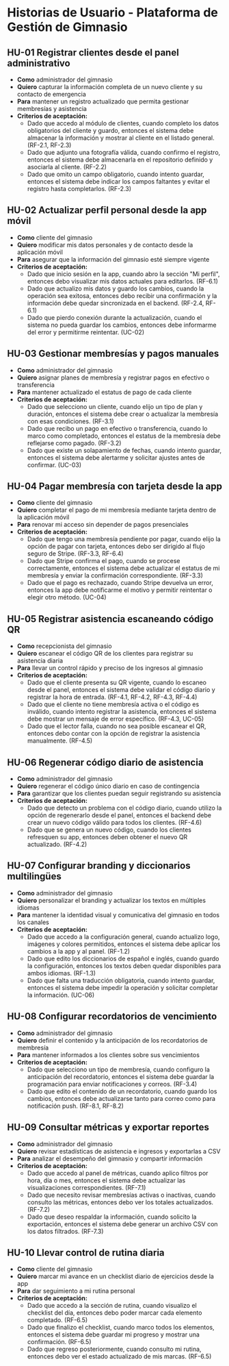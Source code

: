 # Historias de Usuario - Plataforma de Gestión de Gimnasio

## HU-01 Registrar clientes desde el panel administrativo
- **Como** administrador del gimnasio
- **Quiero** capturar la información completa de un nuevo cliente y su contacto de emergencia
- **Para** mantener un registro actualizado que permita gestionar membresías y asistencia
- **Criterios de aceptación:**
  - Dado que accedo al módulo de clientes, cuando completo los datos obligatorios del cliente y guardo, entonces el sistema debe almacenar la información y mostrar al cliente en el listado general. (RF-2.1, RF-2.3)
  - Dado que adjunto una fotografía válida, cuando confirmo el registro, entonces el sistema debe almacenarla en el repositorio definido y asociarla al cliente. (RF-2.2)
  - Dado que omito un campo obligatorio, cuando intento guardar, entonces el sistema debe indicar los campos faltantes y evitar el registro hasta completarlos. (RF-2.3)

## HU-02 Actualizar perfil personal desde la app móvil
- **Como** cliente del gimnasio
- **Quiero** modificar mis datos personales y de contacto desde la aplicación móvil
- **Para** asegurar que la información del gimnasio esté siempre vigente
- **Criterios de aceptación:**
  - Dado que inicio sesión en la app, cuando abro la sección "Mi perfil", entonces debo visualizar mis datos actuales para editarlos. (RF-6.1)
  - Dado que actualizo mis datos y guardo los cambios, cuando la operación sea exitosa, entonces debo recibir una confirmación y la información debe quedar sincronizada en el backend. (RF-2.4, RF-6.1)
  - Dado que pierdo conexión durante la actualización, cuando el sistema no pueda guardar los cambios, entonces debe informarme del error y permitirme reintentar. (UC-02)

## HU-03 Gestionar membresías y pagos manuales
- **Como** administrador del gimnasio
- **Quiero** asignar planes de membresía y registrar pagos en efectivo o transferencia
- **Para** mantener actualizado el estatus de pago de cada cliente
- **Criterios de aceptación:**
  - Dado que selecciono un cliente, cuando elijo un tipo de plan y duración, entonces el sistema debe crear o actualizar la membresía con esas condiciones. (RF-3.1)
  - Dado que recibo un pago en efectivo o transferencia, cuando lo marco como completado, entonces el estatus de la membresía debe reflejarse como pagado. (RF-3.2)
  - Dado que existe un solapamiento de fechas, cuando intento guardar, entonces el sistema debe alertarme y solicitar ajustes antes de confirmar. (UC-03)

## HU-04 Pagar membresía con tarjeta desde la app
- **Como** cliente del gimnasio
- **Quiero** completar el pago de mi membresía mediante tarjeta dentro de la aplicación móvil
- **Para** renovar mi acceso sin depender de pagos presenciales
- **Criterios de aceptación:**
  - Dado que tengo una membresía pendiente por pagar, cuando elijo la opción de pagar con tarjeta, entonces debo ser dirigido al flujo seguro de Stripe. (RF-3.3, RF-6.4)
  - Dado que Stripe confirma el pago, cuando se procese correctamente, entonces el sistema debe actualizar el estatus de mi membresía y enviar la confirmación correspondiente. (RF-3.3)
  - Dado que el pago es rechazado, cuando Stripe devuelva un error, entonces la app debe notificarme el motivo y permitir reintentar o elegir otro método. (UC-04)

## HU-05 Registrar asistencia escaneando código QR
- **Como** recepcionista del gimnasio
- **Quiero** escanear el código QR de los clientes para registrar su asistencia diaria
- **Para** llevar un control rápido y preciso de los ingresos al gimnasio
- **Criterios de aceptación:**
  - Dado que el cliente presenta su QR vigente, cuando lo escaneo desde el panel, entonces el sistema debe validar el código diario y registrar la hora de entrada. (RF-4.1, RF-4.2, RF-4.3, RF-4.4)
  - Dado que el cliente no tiene membresía activa o el código es inválido, cuando intento registrar la asistencia, entonces el sistema debe mostrar un mensaje de error específico. (RF-4.3, UC-05)
  - Dado que el lector falla, cuando no sea posible escanear el QR, entonces debo contar con la opción de registrar la asistencia manualmente. (RF-4.5)

## HU-06 Regenerar código diario de asistencia
- **Como** administrador del gimnasio
- **Quiero** regenerar el código único diario en caso de contingencia
- **Para** garantizar que los clientes puedan seguir registrando su asistencia
- **Criterios de aceptación:**
  - Dado que detecto un problema con el código diario, cuando utilizo la opción de regenerarlo desde el panel, entonces el backend debe crear un nuevo código válido para todos los clientes. (RF-4.6)
  - Dado que se genera un nuevo código, cuando los clientes refresquen su app, entonces deben obtener el nuevo QR actualizado. (RF-4.2)

## HU-07 Configurar branding y diccionarios multilingües
- **Como** administrador del gimnasio
- **Quiero** personalizar el branding y actualizar los textos en múltiples idiomas
- **Para** mantener la identidad visual y comunicativa del gimnasio en todos los canales
- **Criterios de aceptación:**
  - Dado que accedo a la configuración general, cuando actualizo logo, imágenes y colores permitidos, entonces el sistema debe aplicar los cambios a la app y al panel. (RF-1.2)
  - Dado que edito los diccionarios de español e inglés, cuando guardo la configuración, entonces los textos deben quedar disponibles para ambos idiomas. (RF-1.3)
  - Dado que falta una traducción obligatoria, cuando intento guardar, entonces el sistema debe impedir la operación y solicitar completar la información. (UC-06)

## HU-08 Configurar recordatorios de vencimiento
- **Como** administrador del gimnasio
- **Quiero** definir el contenido y la anticipación de los recordatorios de membresía
- **Para** mantener informados a los clientes sobre sus vencimientos
- **Criterios de aceptación:**
  - Dado que selecciono un tipo de membresía, cuando configuro la anticipación del recordatorio, entonces el sistema debe guardar la programación para enviar notificaciones y correos. (RF-3.4)
  - Dado que edito el contenido de un recordatorio, cuando guardo los cambios, entonces debe actualizarse tanto para correo como para notificación push. (RF-8.1, RF-8.2)

## HU-09 Consultar métricas y exportar reportes
- **Como** administrador del gimnasio
- **Quiero** revisar estadísticas de asistencia e ingresos y exportarlas a CSV
- **Para** analizar el desempeño del gimnasio y compartir información
- **Criterios de aceptación:**
  - Dado que accedo al panel de métricas, cuando aplico filtros por hora, día o mes, entonces el sistema debe actualizar las visualizaciones correspondientes. (RF-7.1)
  - Dado que necesito revisar membresías activas o inactivas, cuando consulto las métricas, entonces debo ver los totales actualizados. (RF-7.2)
  - Dado que deseo respaldar la información, cuando solicito la exportación, entonces el sistema debe generar un archivo CSV con los datos filtrados. (RF-7.3)

## HU-10 Llevar control de rutina diaria
- **Como** cliente del gimnasio
- **Quiero** marcar mi avance en un checklist diario de ejercicios desde la app
- **Para** dar seguimiento a mi rutina personal
- **Criterios de aceptación:**
  - Dado que accedo a la sección de rutina, cuando visualizo el checklist del día, entonces debo poder marcar cada elemento completado. (RF-6.5)
  - Dado que finalizo el checklist, cuando marco todos los elementos, entonces el sistema debe guardar mi progreso y mostrar una confirmación. (RF-6.5)
  - Dado que regreso posteriormente, cuando consulto mi rutina, entonces debo ver el estado actualizado de mis marcas. (RF-6.5)
